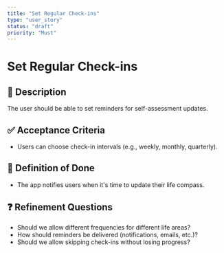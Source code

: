 ```yaml
---
title: "Set Regular Check-ins"
type: "user_story"
status: "draft"
priority: "Must"
---
```


# Set Regular Check-ins

## 📌 Description
The user should be able to set reminders for self-assessment updates.

## ✅ Acceptance Criteria
- Users can choose check-in intervals (e.g., weekly, monthly, quarterly).

## 🎯 Definition of Done
- The app notifies users when it's time to update their life compass.

## ❓ Refinement Questions
- Should we allow different frequencies for different life areas?
- How should reminders be delivered (notifications, emails, etc.)?
- Should we allow skipping check-ins without losing progress?
